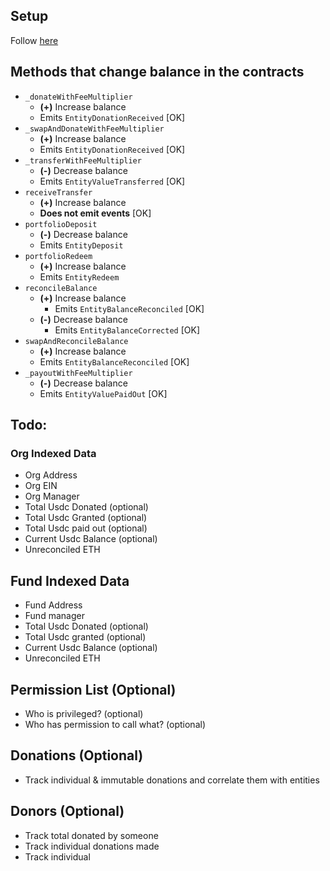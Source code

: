 ## Setup
Follow [here](https://thegraph.com/docs/en/developing/creating-a-subgraph/)

## Methods that change balance in the contracts
- `_donateWithFeeMultiplier` 
  - **(+)** Increase balance
  - Emits `EntityDonationReceived` [OK]
- `_swapAndDonateWithFeeMultiplier` 
  - **(+)** Increase balance
  - Emits `EntityDonationReceived` [OK]
- `_transferWithFeeMultiplier` 
  - **(-)** Decrease balance
  - Emits `EntityValueTransferred` [OK]
- `receiveTransfer`
  - **(+)** Increase balance
  - **Does not emit events** [OK]
- `portfolioDeposit`
  - **(-)** Decrease balance
  - Emits `EntityDeposit` 
- `portfolioRedeem`
  - **(+)** Increase balance
  - Emits `EntityRedeem`
- `reconcileBalance` 
  - **(+)** Increase balance
    - Emits `EntityBalanceReconciled` [OK]
  - **(-)** Decrease balance
    - Emits `EntityBalanceCorrected` [OK]
- `swapAndReconcileBalance`
  - **(+)** Increase balance
  - Emits `EntityBalanceReconciled` [OK]
- `_payoutWithFeeMultiplier`
  - **(-)** Decrease balance
  - Emits `EntityValuePaidOut` [OK]
## Todo:

### Org Indexed Data
- Org Address
- Org EIN
- Org Manager
- Total Usdc Donated (optional)
- Total Usdc Granted (optional)
- Total Usdc paid out (optional)
- Current Usdc Balance (optional)
- Unreconciled ETH

## Fund Indexed Data

- Fund Address
- Fund manager
- Total Usdc Donated (optional)
- Total Usdc granted (optional)
- Current Usdc Balance (optional)
- Unreconciled ETH

## Permission List  (Optional)
- Who is privileged? (optional)
- Who has permission to call what? (optional)

## Donations (Optional)
- Track individual & immutable donations and correlate them with entities

## Donors (Optional)
- Track total donated by someone
- Track individual donations made 
- Track individual 